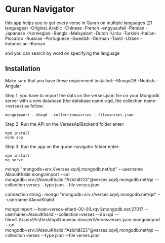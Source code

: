 # Quran Navigator
this app helps you to get every verse in Quran on multiple languages (21 languages)
-Original_Arabic
-Chinese
-French
-engyusufali
-Persian
-Japanese
-Norwegian
-Bangla
-Malayalam
-Dutch
-Urdu
-Turkish
-Italian-Piccardo
-Russian
-Portuguese
-Swedish
-German
-Tamil
-Uzbek
-Indonesian
-Korean
  
and you can search by word on specifying the language



## Installation
Make sure that you have these requirement installed:
    -MongoDB
    -NodeJs
    -Angular

Step 1. you have to import the data on the verses.json file on your Mongodb server with a new database (the database name->qd, the collection name->verses) as follow: 

```
mongoimport --db=qd --collection=verses --file=verses.json 
```


Step 2. Run the API
on the VersesApiBackend folder  enter:
```
npm install
node app
```
Step 3. Run the app
on the quran-navigator folder  enter:
```
npm install
ng serve
```
mongo "mongodb+srv://verses.xqvlj.mongodb.net/qd" --username AlaouiKhalid
mongoimport --uri mongodb+srv://AlaouiKhalid:"Azich&123"@verses.xqvlj.mongodb.net/qd --collection verses --type json --file verses.json


connection string :
mongo "mongodb+srv://verses.xqvlj.mongodb.net/qd" --username AlaouiKhalid

mongoimport --host=verses-shard-00-00.xqvlj.mongodb.net:27017  --username=AlaouiKhalid --collection=verses --db=qd --file=C:\Users\Pc\Desktop\Nouveau dossier\Versesverses.json
mongoimport --uri mongodb+srv://AlaouiKhalid:"Azich&123"@verses.xqvlj.mongodb.net/qd --collection verses --type json --file verses.json